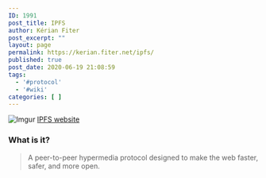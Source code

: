 ```yaml
---
ID: 1991
post_title: IPFS
author: Kérian Fiter
post_excerpt: ""
layout: page
permalink: https://kerian.fiter.net/ipfs/
published: true
post_date: 2020-06-19 21:08:59
tags:
  - '#protocol'
  - '#wiki'
categories: [ ]
---
```

![Imgur][1] [IPFS website][2] 
### What is it?

> A peer-to-peer hypermedia protocol designed to make the web faster, safer, and more open.

 [1]: https://i.imgur.com/ZDasKIl.png
 [2]: https://ipfs.io/
